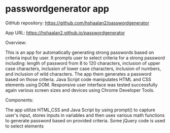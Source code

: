 # passwordgenerator app
GitHub repository: https://github.com/hshaalan2/passwordgenerator

App URL: https://hshaalan2.github.io/passwordgenerator

Overview:

This is an app for automatically generating strong passwords based on criteria input by user. It prompts user to select criteria for a strong password including: length of password from 8 to 120 characters, inclusion of upper case characters, inclusion of lower case characters, inclusion of numbers, and inclusion of wild characters. The app them generates a password based on those criteria.  Java Script code manipulates HTML and CSS elements using DOM. Responsive user interface was tested successfully again various screen sizes and devices using Chrome Developer Tools. 

Components:

The app utilize HTML,CSS and Java Script by using prompt() to capture user's input, stores inputs in variables and then uses various math functions to generate password based on provided criteria. Some jQuery code is used to select elements

